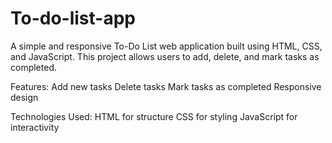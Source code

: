 # To-do-list-app
A simple and responsive To-Do List web application built using HTML, CSS, and JavaScript. This project allows users to add, delete, and mark tasks as completed.

Features:
Add new tasks
Delete tasks
Mark tasks as completed
Responsive design

Technologies Used:
HTML for structure
CSS for styling
JavaScript for interactivity
